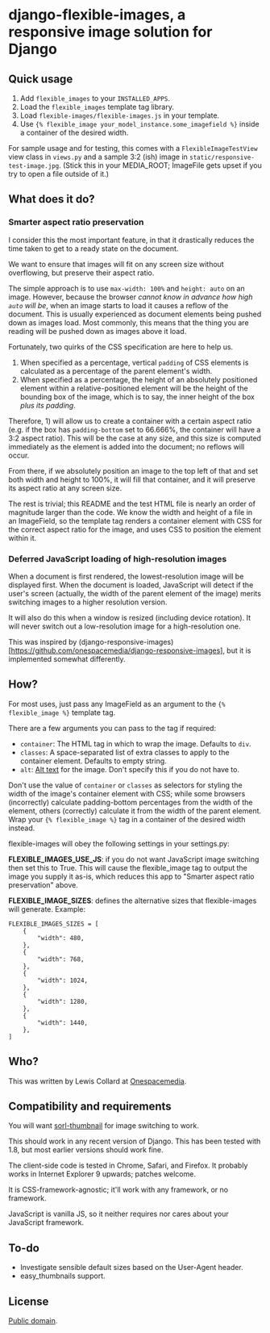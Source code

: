 # django-flexible-images, a responsive image solution for Django

## Quick usage

1. Add `flexible_images` to your `INSTALLED_APPS`.
2. Load the `flexible_images` template tag library.
3. Load `flexible-images/flexible-images.js` in your template.
4. Use `{% flexible_image your_model_instance.some_imagefield %}` inside a
   container of the desired width.

For sample usage and for testing, this comes with a `FlexibleImageTestView`
view class in `views.py` and a sample 3:2 (ish) image in
`static/responsive-test-image.jpg`. (Stick this in your MEDIA_ROOT; ImageFile
gets upset if you try to open a file outside of it.)

## What does it do?

### Smarter aspect ratio preservation

I consider this the most important feature, in that it drastically reduces
the time taken to get to a ready state on the document.

We want to ensure that images will fit on any screen size without overflowing,
but preserve their aspect ratio.

The simple approach is to use `max-width: 100%` and `height: auto` on an
image. However, because the browser *cannot know in advance how high
`auto` will be*, when an image starts to load it causes a reflow of the
document. This is usually experienced as document elements being pushed down
as images load. Most commonly, this means that the thing you are reading
will be pushed down as images above it load.

Fortunately, two quirks of the CSS specification are here to help us.

1. When specified as a percentage, vertical `padding` of CSS elements is
   calculated as a percentage of the parent element's width.
2. When specified as a percentage, the height of an absolutely positioned
   element within a relative-positioned element will be the height of the
   bounding box of the image, which is to say, the inner height of the box
   *plus its padding*.

Therefore, 1) will allow us to create a container with a certain aspect ratio
(e.g. if the box has `padding-bottom` set to 66.666%, the container will have
a 3:2 aspect ratio). This will be the case at any size, and this size is
computed immediately as the element is added into the document; no reflows
will occur.

From there, if we absolutely position an image to the top left of that and
set both width and height to 100%, it will fill that container, and it will
preserve its aspect ratio at any screen size.

The rest is trivial; this README and the test HTML file is nearly an order of
magnitude larger than the code. We know the width and height of a file in an
ImageField, so the template tag renders a container element with CSS for the
correct aspect ratio for the image, and uses CSS to position the element
within it.

### Deferred JavaScript loading of high-resolution images
When a document is first rendered, the lowest-resolution image will be
displayed first. When the document is loaded, JavaScript will detect if the
user's screen (actually, the width of the parent element of the image) merits
switching images to a higher resolution version.

It will also do this when a window is resized (including device rotation). It
will never switch out a low-resolution image for a high-resolution one.

This was inspired by
(django-responsive-images)[https://github.com/onespacemedia/django-responsive-images],
but it is implemented somewhat differently.

## How?

For most uses, just pass any ImageField as an argument to the
`{% flexible_image %}` template tag.

There are a few arguments you can pass to the tag if required:

* `container`: The HTML tag in which to wrap the image. Defaults to `div`.
* `classes`: A space-separated list of extra classes to apply to the container
  element. Defaults to empty string.
* `alt`: [Alt text](https://en.wikipedia.org/wiki/Alt_attribute) for the
  image. Don't specify this if you do not have to.

Don't use the value of `container` or `classes` as selectors for styling the
width of the image's container element with CSS; while some browsers
(incorrectly) calculate padding-bottom percentages from the width of the
element, others (correctly) calculate it from the width of the parent element.
Wrap your `{% flexible_image %}` tag in a container of the desired width
instead.

flexible-images will obey the following settings in your settings.py:

**FLEXIBLE_IMAGES_USE_JS**: if you do not want JavaScript image switching then
set this to True. This will cause the flexible_image tag to output the image
you supply it as-is, which reduces this app to "Smarter aspect ratio
preservation" above.

**FLEXIBLE_IMAGE_SIZES**: defines the alternative sizes that flexible-images
will generate. Example:

```
FLEXIBLE_IMAGES_SIZES = [
    {
        "width": 480,
    },
    {
        "width": 768,
    },
    {
        "width": 1024,
    },
    {
        "width": 1280,
    },
    {
        "width": 1440,
    },
]
```

## Who?

This was written by Lewis Collard at
[Onespacemedia](http://www.onespacemedia.com/).

## Compatibility and requirements

You will want
[sorl-thumbnail](https://sorl-thumbnail.readthedocs.org) for image switching
to work.

This should work in any recent version of Django. This has been tested with
1.8, but most earlier versions should work fine.

The client-side code is tested in Chrome, Safari, and Firefox. It probably
works in Internet Explorer 9 upwards; patches welcome.

It is CSS-framework-agnostic; it'll work with any framework, or no framework.

JavaScript is vanilla JS, so it neither requires nor cares about your
JavaScript framework.

## To-do

* Investigate sensible default sizes based on the User-Agent header.
* easy_thumbnails support.

## License

[Public domain](https://creativecommons.org/publicdomain/zero/1.0/).
